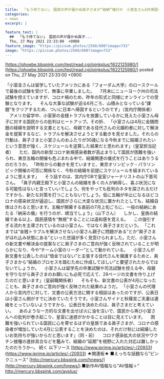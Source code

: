 ```yaml
---
title:  「もう待てない」　国民の声が届かぬ眞子さまが“結納”強行か　小室圭さん6月帰国へ 	
categories:
- news
excerpt: |
  
feature_text: |
  ##  「もう待てない」　国民の声が届かぬ眞子...
  Thu, 27 May 2021 23:33:00  +0900
feature_image: "https://picsum.photos/2560/600?image=733"
image: "https://picsum.photos/2560/600?image=733"
---
```


[https://phoebe.bbspink.com/test/read.cgi/pinkplus/1622125980/](https://phoebe.bbspink.com/test/read.cgi/pinkplus/1622125980/)
posted on Thu, 27 May 2021 23:33:00  +0900

<!--more-->

「小室圭さんは留学していたアメリカにある『フォーダム大学』のロースクールで最後の試験を受けて、無事に卒業しました。 　7月末にニューヨーク州の司法試験を控えていますが、コロナ禍のため、昨年の形式と同様にオンラインでの受験となります。 　そんな大事な試験が迫る6月ごろ、山積みとなっている“課題”をクリアするため、ついに日本へ帰国するというのです」（宮内庁関係者） 　アメリカ留学中、小室家の金銭トラブルを放置しているかに見えた小室さん母子に対する国民からの批判はヒートアップ。その折、 「小室さんは4月に金銭問題の経緯を説明する文書とともに、母親である佳代さんの元婚約者に対して解決金を提案するなど、トラブルを解決させようとする動きを見せました。それらの行動は、眞子さまと小室さんのおふたりが30歳になる今秋までに結婚されたいという意思が強く、スケジュールを逆算した結果だと思われます」（皇室担当記者） 　ただ、国内の新型コロナ新規感染者数が高止まりして国民が困難を強いられ、東京五輪の開催も危ぶまれる中で、結婚関連の儀式を行うことはありうるのだろうか。 「昨秋からの動きを見ていますと、東京オリンピック・パラリンピック開催の可否に関係なく、今秋の結婚を前提にスケジュールを組まれているように思えます」 　そう話すのは、宮内庁OBで皇室ジャーナリストの山下晋司さん。 「眞子内親王殿下と小室さんの結婚を多くの人が納得し、喜ぶ状況になる可能性はないと言っていいでしょう。何をやっても批判のネタを探されるだけですから、新たな対策を打つこともないでしょう。仮に五輪が中止になるほどコロナの感染状況が逼迫し、国民がさらに大変な状況に置かれたとしても、結婚自体はされると思います。五輪が開幕する直前の7月上旬ごろに、一般の結納にあたる『納采の儀』を行うのが、順当でしょう」（山下さん） 　しかし、皇族の結婚である以上、国民感情を“無視”することには違和感を覚える。 　この強引すぎる流れを主導されているのは小室さん、ではなく眞子さまだという。 「これまでは“金銭トラブルを解決させない小室さん親子に問題がある”とか“眞子さまがほれ込み状態にある”といった世論が多く見受けられました。ただ、小室さんの新文書や解決金の提案などに眞子さまのご意向が強く反映されていることが明らかになり、今や“チーム小室のリーダー”として動かれている。 　小室さんが新文書を公表したのは“借金ではない”と主張する佳代さんを擁護するためと、眞子さまから“結婚のプロセスを踏むために作成してほしい”と要望されたからではないでしょうか。 　小室さんは留学先の卒業試験や司法試験を控える中、母親を守りながら眞子さまのお願いにも必死で応えて、28ページの文書を作り上げたのだと思います」（皇嗣職関係者） 　そもそも、新文書の公表が4月になったことも、眞子さまのご意向が強く反映された結果のようだ。 「小室さんの代理人から宮内庁に対して、文書の公表方法に関する相談はあったのですが、公表日は小室さん側がすでに決めていたそうです。小室さんサイドと秋篠宮ご夫妻は連絡をとっていないようですから、公表日を決めたのは、眞子さまだと考えていい。 　あのような一方的な文書を出せば火に油を注いで、国民から再び小室さんへの批判が巻き起こり、皇室に迷惑がかかることは目に見えています。 　困難を強いられている国民に心を寄せるはずの皇族である眞子さまが、コロナの感染者が増加していた4月に公表することを決めたのは、それだけ秋には結婚したいお気持ちが強いからだと思います」（同・前） 　コロナ感染拡大の状況やワクチン接種の進捗具合などを鑑みて、結婚の“延期”を視野に入れた対応は難しかったのだろうか─。 続く 以下ソース [https://www.jprime.jp/articles/-/20933](https://www.jprime.jp/articles/-/20933) ★関連板★ ■えっちな話題なら”ピンクニュース” [http://mercury.bbspink.com/hnews/](http://mercury.bbspink.com/hnews/) ■新作AV情報なら”AV情報＋” http://mercury.bbspink.com/avplus/
